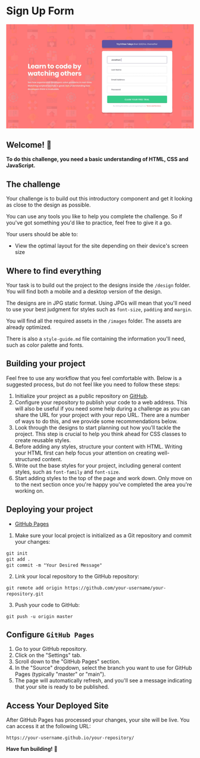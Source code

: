 # Sign Up Form

![Design preview for Sign Up Form](./design/desktop-design.jpg)

## Welcome! 👋


**To do this challenge, you need a basic understanding of HTML, CSS and JavaScript.**

## The challenge

Your challenge is to build out this introductory component and get it looking as close to the design as possible.

You can use any tools you like to help you complete the challenge. So if you've got something you'd like to practice, feel free to give it a go.

Your users should be able to:

- View the optimal layout for the site depending on their device's screen size


## Where to find everything

Your task is to build out the project to the designs inside the `/design` folder. You will find both a mobile and a desktop version of the design. 

The designs are in JPG static format. Using JPGs will mean that you'll need to use your best judgment for styles such as `font-size`, `padding` and `margin`. 

You will find all the required assets in the `/images` folder. The assets are already optimized.

There is also a `style-guide.md` file containing the information you'll need, such as color palette and fonts.

## Building your project

Feel free to use any workflow that you feel comfortable with. Below is a suggested process, but do not feel like you need to follow these steps:

1. Initialize your project as a public repository on [GitHub](https://github.com/).
2. Configure your repository to publish your code to a web address. This will also be useful if you need some help during a challenge as you can share the URL for your project with your repo URL. There are a number of ways to do this, and we provide some recommendations below.
3. Look through the designs to start planning out how you'll tackle the project. This step is crucial to help you think ahead for CSS classes to create reusable styles.
4. Before adding any styles, structure your content with HTML. Writing your HTML first can help focus your attention on creating well-structured content.
5. Write out the base styles for your project, including general content styles, such as `font-family` and `font-size`.
6. Start adding styles to the top of the page and work down. Only move on to the next section once you're happy you've completed the area you're working on.

## Deploying your project

- [GitHub Pages](https://pages.github.com/)

1. Make sure your local project is initialized as a Git repository and commit your changes:
```
git init
git add .
git commit -m "Your Desired Message"
```
2. Link your local repository to the GitHub repository:
```
git remote add origin https://github.com/your-username/your-repository.git
```
3. Push your code to GitHub:
```
git push -u origin master
```


## Configure `GitHub Pages`
1. Go to your GitHub repository.
2. Click on the "Settings" tab.
3. Scroll down to the "GitHub Pages" section.
4. In the "Source" dropdown, select the branch you want to use for GitHub Pages (typically "master" or "main").
5. The page will automatically refresh, and you'll see a message indicating that your site is ready to be published.

## Access Your Deployed Site
After GitHub Pages has processed your changes, your site will be live. You can access it at the following URL:
```
https://your-username.github.io/your-repository/
```


**Have fun building!** 🚀

